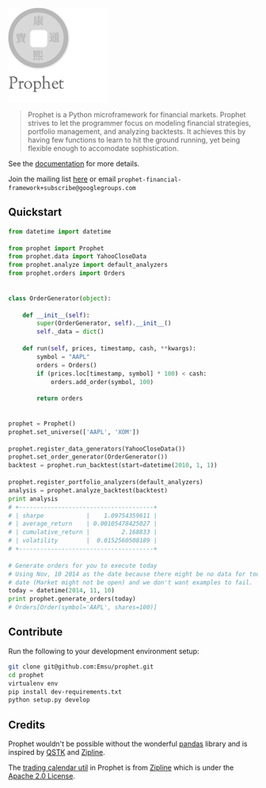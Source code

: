 ![prophet](docs/_static/img/logo.png?raw=true "Prophet")

> Prophet is a Python microframework for financial markets. Prophet strives to let the programmer focus on modeling financial strategies, portfolio management, and analyzing backtests. It achieves this by having few functions to learn to hit the ground running, yet being flexible enough to accomodate sophistication.

See the [documentation](http://prophet.michaelsu.io/) for more details.

Join the mailing list [here](https://groups.google.com/forum/#!forum/prophet-financial-framework) or email `prophet-financial-framework+subscribe@googlegroups.com`

## Quickstart

```python
from datetime import datetime

from prophet import Prophet
from prophet.data import YahooCloseData
from prophet.analyze import default_analyzers
from prophet.orders import Orders


class OrderGenerator(object):

    def __init__(self):
        super(OrderGenerator, self).__init__()
        self._data = dict()

    def run(self, prices, timestamp, cash, **kwargs):
        symbol = "AAPL"
        orders = Orders()
        if (prices.loc[timestamp, symbol] * 100) < cash:
            orders.add_order(symbol, 100)

        return orders


prophet = Prophet()
prophet.set_universe(['AAPL', 'XOM'])

prophet.register_data_generators(YahooCloseData())
prophet.set_order_generator(OrderGenerator())
backtest = prophet.run_backtest(start=datetime(2010, 1, 1))

prophet.register_portfolio_analyzers(default_analyzers)
analysis = prophet.analyze_backtest(backtest)
print analysis
# +--------------------------------------+
# | sharpe            |    1.09754359611 |
# | average_return    | 0.00105478425027 |
# | cumulative_return |         2.168833 |
# | volatility        |  0.0152560508189 |
# +--------------------------------------+
    
# Generate orders for you to execute today
# Using Nov, 10 2014 as the date because there might be no data for today's
# date (Market might not be open) and we don't want examples to fail.
today = datetime(2014, 11, 10)
print prophet.generate_orders(today)
# Orders[Order(symbol='AAPL', shares=100)]
```

## Contribute

Run the following to your development environment setup:

```bash
git clone git@github.com:Emsu/prophet.git
cd prophet
virtualenv env
pip install dev-requirements.txt
python setup.py develop
```

## Credits
Prophet wouldn't be possible without the wonderful [pandas](https://github.com/pydata/pandas) library and is inspired by [QSTK](https://github.com/tucker777/QSTK) and [Zipline](https://github.com/quantopian/zipline).

The [trading calendar util](https://github.com/Emsu/prophet/blob/master/prophet/utils/tradingcalendar.py) in Prophet is from [Zipline](https://github.com/quantopian/zipline) which is under the [Apache 2.0 License](https://github.com/quantopian/zipline/blob/master/LICENSE).
